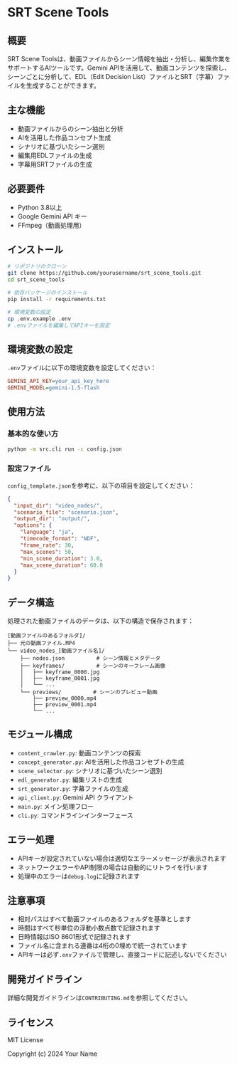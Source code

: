 # SRT Scene Tools

## 概要
SRT Scene Toolsは、動画ファイルからシーン情報を抽出・分析し、編集作業をサポートするAIツールです。Gemini APIを活用して、動画コンテンツを探索し、シーンごとに分析して、EDL（Edit Decision List）ファイルとSRT（字幕）ファイルを生成することができます。

## 主な機能
- 動画ファイルからのシーン抽出と分析
- AIを活用した作品コンセプト生成
- シナリオに基づいたシーン選別
- 編集用EDLファイルの生成
- 字幕用SRTファイルの生成

## 必要要件
- Python 3.8以上
- Google Gemini API キー
- FFmpeg（動画処理用）

## インストール

```bash
# リポジトリのクローン
git clone https://github.com/yourusername/srt_scene_tools.git
cd srt_scene_tools

# 依存パッケージのインストール
pip install -r requirements.txt

# 環境変数の設定
cp .env.example .env
# .envファイルを編集してAPIキーを設定
```

## 環境変数の設定
`.env`ファイルに以下の環境変数を設定してください：

```ini
GEMINI_API_KEY=your_api_key_here
GEMINI_MODEL=gemini-1.5-flash
```

## 使用方法

### 基本的な使い方
```bash
python -m src.cli run -c config.json
```

### 設定ファイル
`config_template.json`を参考に、以下の項目を設定してください：

```json
{
  "input_dir": "video_nodes/",
  "scenario_file": "scenario.json",
  "output_dir": "output/",
  "options": {
    "language": "ja",
    "timecode_format": "NDF",
    "frame_rate": 30,
    "max_scenes": 50,
    "min_scene_duration": 3.0,
    "max_scene_duration": 60.0
  }
}
```

## データ構造
処理された動画ファイルのデータは、以下の構造で保存されます：

```
[動画ファイルのあるフォルダ]/
├── 元の動画ファイル.MP4
└── video_nodes_[動画ファイル名]/
    ├── nodes.json          # シーン情報とメタデータ
    ├── keyframes/          # シーンのキーフレーム画像
    │   ├── keyframe_0000.jpg
    │   ├── keyframe_0001.jpg
    │   └── ...
    └── previews/          # シーンのプレビュー動画
        ├── preview_0000.mp4
        ├── preview_0001.mp4
        └── ...
```

## モジュール構成
- `content_crawler.py`: 動画コンテンツの探索
- `concept_generator.py`: AIを活用した作品コンセプトの生成
- `scene_selector.py`: シナリオに基づいたシーン選別
- `edl_generator.py`: 編集リストの生成
- `srt_generator.py`: 字幕ファイルの生成
- `api_client.py`: Gemini API クライアント
- `main.py`: メイン処理フロー
- `cli.py`: コマンドラインインターフェース

## エラー処理
- APIキーが設定されていない場合は適切なエラーメッセージが表示されます
- ネットワークエラーやAPI制限の場合は自動的にリトライを行います
- 処理中のエラーは`debug.log`に記録されます

## 注意事項
- 相対パスはすべて動画ファイルのあるフォルダを基準とします
- 時間はすべて秒単位の浮動小数点数で記録されます
- 日時情報はISO 8601形式で記録されます
- ファイル名に含まれる連番は4桁の0埋めで統一されています
- APIキーは必ず`.env`ファイルで管理し、直接コードに記述しないでください

## 開発ガイドライン
詳細な開発ガイドラインは`CONTRIBUTING.md`を参照してください。

## ライセンス
MIT License

Copyright (c) 2024 Your Name
